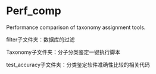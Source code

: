 # Perf_comp
Performance comparison of taxonomy assignment tools.

filter子文件夹：数据库的过滤

Taxonomy子文件夹：分子分类鉴定一键执行脚本

test_accuracy子文件夹：分类鉴定软件准确性比较的相关代码
